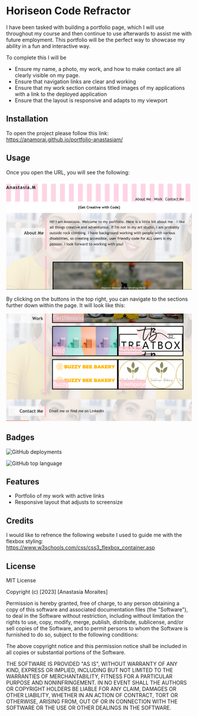 # Horiseon Code Refractor

I have been tasked with building a portfolio page, which I will use throughout my course and then continue to use afterwards to assist me with future employment. This portfolio will be the perfect way to showcase my ability in a fun and interactive way.  

To complete this I will be
*  Ensure my name, a photo, my work, and how to make contact are all clearly visible on my page.
* Ensure that navigation links are clear and working
* Ensure that my work section contains titled images of my applications with a link to the deployed application
* Ensure that the layout is responsive and adapts to my viewport

## Installation

To open the project please follow this link: https://anamorai.github.io/portfolio-anastasiam/

## Usage 

Once you open the URL, you will see the following:

![This is the first thing you will see after opening the website](assets/images/1.png)


By clicking on the buttons in the top right, you can navigate to the sections further down within the page. 
It will look like this: 

![If you scroll down, it will look like this](assets/images/2.png)


## Badges

![GitHub deployments](https://img.shields.io/github/deployments/anamorai/portfolio-anastasiam/github-pages)


![GitHub top language](https://img.shields.io/github/languages/top/anamorai/portfolio-anastasiam)


## Features

- Portfolio of my work with active links
- Responsive layout that adjusts to screensize

## Credits

I would like to refrence the following website I used to guide me with the flexbox styling:
https://www.w3schools.com/css/css3_flexbox_container.asp

## License

MIT License

Copyright (c) [2023] [Anastasia Moraites]

Permission is hereby granted, free of charge, to any person obtaining a copy
of this software and associated documentation files (the "Software"), to deal
in the Software without restriction, including without limitation the rights
to use, copy, modify, merge, publish, distribute, sublicense, and/or sell
copies of the Software, and to permit persons to whom the Software is
furnished to do so, subject to the following conditions:

The above copyright notice and this permission notice shall be included in all
copies or substantial portions of the Software.

THE SOFTWARE IS PROVIDED "AS IS", WITHOUT WARRANTY OF ANY KIND, EXPRESS OR
IMPLIED, INCLUDING BUT NOT LIMITED TO THE WARRANTIES OF MERCHANTABILITY,
FITNESS FOR A PARTICULAR PURPOSE AND NONINFRINGEMENT. IN NO EVENT SHALL THE
AUTHORS OR COPYRIGHT HOLDERS BE LIABLE FOR ANY CLAIM, DAMAGES OR OTHER
LIABILITY, WHETHER IN AN ACTION OF CONTRACT, TORT OR OTHERWISE, ARISING FROM,
OUT OF OR IN CONNECTION WITH THE SOFTWARE OR THE USE OR OTHER DEALINGS IN THE
SOFTWARE.